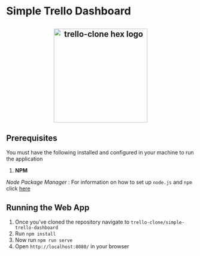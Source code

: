 # Simple Trello Dashboard

<h2 align="center">
  <a href="https://github.com/Nasheor/trello-clone/tree/master/simple-trello-dashboard/src/assets/images/trello-shot.png"><img width="250" src="https://github.com/Nasheor/trello-clone/tree/master/simple-trello-dashboard/src/assets/images/trello-shot.png" alt="trello-clone hex logo" /></a>
</h2>

## Prerequisites
You must have the following installed and configured in your machine to run the application
1. **NPM**

*Node Package Manager* : For information on how to set up `node.js` and `npm` click [here](https://docs.npmjs.com/downloading-and-installing-node-js-and-npm)

## Running the Web App
1. Once you've cloned the repository navigate to `trello-clone/simple-trello-dashboard` 
2. Run `npm install`
3. Now run `npm run serve`
4. Open `http://localhost:8080/` in your browser


